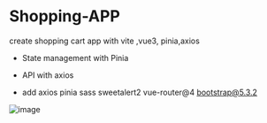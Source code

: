 # Shopping-APP
create shopping cart app with vite ,vue3, pinia,axios

- State management with Pinia

- API with axios

- add axios pinia sass sweetalert2 vue-router@4 
bootstrap@5.3.2



![image](https://github.com/aom31/Shopping-APP/assets/97218117/72674e6c-22bc-45c9-acb4-4f2b63787435)
